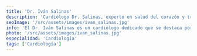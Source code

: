 ```yaml
---
title: 'Dr. Iván Salinas'
description: 'Cardiólogo Dr. Salinas, experto en salud del corazón y tratamiento cardiovascular en nuestra clínica de corta estancia.'
seoImage: '/src/assets/images/ivan_salinas.jpg'
info: 'El Dr. Iván Salinas es un cardiólogo dedicado que se destaca por su pasión por la medicina cardiovascular y su compromiso con la salud de sus pacientes. Con una formación académica sólida y una experiencia clínica diversa, el Dr. Salinas ofrece un enfoque integral y personalizado para el tratamiento de enfermedades del corazón. Su habilidad para comunicarse de manera efectiva con sus pacientes y su capacidad para explicar conceptos médicos complejos de manera clara y comprensible lo convierten en un médico altamente valorado por aquellos que buscan atención cardiológica.'
photo: '/src/assets/images/ivan_salinas.jpg'
especialidad: 'Cardiología'
tags: ['Cardiología']
---
```

